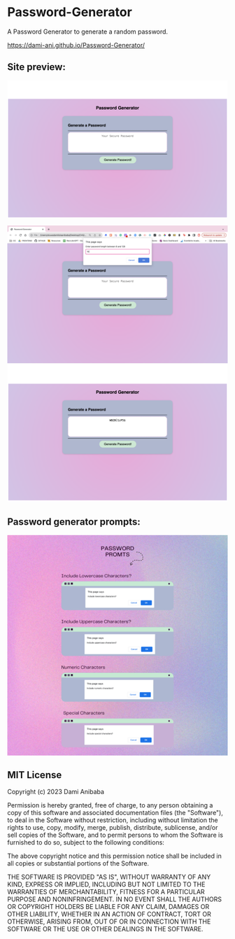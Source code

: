 # Password-Generator
A Password Generator to generate a random password.

https://dami-ani.github.io/Password-Generator/

## Site preview:
![Porfolio Site](assets/images/SS-1.png)

![Porfolio Site](assets/images/SS-2.png)
![Porfolio Site](assets/images/SS-3.png)

## Password generator prompts:
![Porfolio Site](assets/images/SS-4.png)

## MIT License

Copyright (c) 2023 Dami Anibaba

Permission is hereby granted, free of charge, to any person obtaining a copy
of this software and associated documentation files (the "Software"), to deal
in the Software without restriction, including without limitation the rights
to use, copy, modify, merge, publish, distribute, sublicense, and/or sell
copies of the Software, and to permit persons to whom the Software is
furnished to do so, subject to the following conditions:

The above copyright notice and this permission notice shall be included in all
copies or substantial portions of the Software.

THE SOFTWARE IS PROVIDED "AS IS", WITHOUT WARRANTY OF ANY KIND, EXPRESS OR
IMPLIED, INCLUDING BUT NOT LIMITED TO THE WARRANTIES OF MERCHANTABILITY,
FITNESS FOR A PARTICULAR PURPOSE AND NONINFRINGEMENT. IN NO EVENT SHALL THE
AUTHORS OR COPYRIGHT HOLDERS BE LIABLE FOR ANY CLAIM, DAMAGES OR OTHER
LIABILITY, WHETHER IN AN ACTION OF CONTRACT, TORT OR OTHERWISE, ARISING FROM,
OUT OF OR IN CONNECTION WITH THE SOFTWARE OR THE USE OR OTHER DEALINGS IN THE
SOFTWARE.